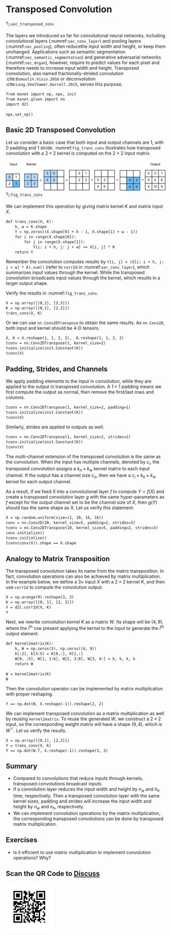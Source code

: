 # Transposed Convolution
:label:`sec_transposed_conv`

The layers we introduced so far for convolutional neural networks, including
convolutional layers (:numref:`sec_conv_layer`) and pooling layers (:numref:`sec_pooling`), often reducethe input width and height, or keep them unchanged. Applications such as semantic segmentation (:numref:`sec_semantic_segmentation`) and generative adversarial networks (:numref:`sec_dcgan`), however, require to predict values for each pixel and therefore needs to increase input width and height. Transposed convolution, also named fractionally-strided convolution :cite:`Dumoulin.Visin.2016` or deconvolution :cite:`Long.Shelhamer.Darrell.2015`, serves this purpose.

```{.python .input  n=13}
from mxnet import np, npx, init
from mxnet.gluon import nn
import d2l

npx.set_np()
```

## Basic 2D Transposed Convolution

Let us consider a basic case that both input and output channels are 1, with 0 padding and 1 stride. :numref:`fig_trans_conv` illustrates how transposed convolution with a $2\times 2$ kernel is computed on the $2\times 2$ input matrix.

![Transposed convolution layer with a $2\times 2$ kernel.](../img/trans_conv.svg)
:label:`fig_trans_conv`

We can implement this operation by giving matrix kernel $K$ and matrix input $X$.

```{.python .input}
def trans_conv(X, K):
    h, w = K.shape
    Y = np.zeros((X.shape[0] + h - 1, X.shape[1] + w - 1))
    for i in range(X.shape[0]):
        for j in range(X.shape[1]):
            Y[i: i + h, j: j + w] += X[i, j] * K
    return Y
```

Remember the convolution computes results by `Y[i, j] = (X[i: i + h, j: j + w] * K).sum()` (refer to `corr2d` in :numref:`sec_conv_layer`), which summarizes input values through the kernel. While the transposed convolution broadcasts input values through the kernel, which results in a larger output shape.

Verify the results in :numref:`fig_trans_conv`.

```{.python .input}
X = np.array([[0,1], [2,3]])
K = np.array([[0,1], [2,3]])
trans_conv(X, K)
```

Or we can use `nn.Conv2DTranspose` to obtain the same results. As `nn.Conv2D`, both input and kernel should be 4-D tensors.

```{.python .input  n=17}
X, K = X.reshape(1, 1, 2, 2),  K.reshape(1, 1, 2, 2)
tconv = nn.Conv2DTranspose(1, kernel_size=2)
tconv.initialize(init.Constant(K))
tconv(X)
```

## Padding, Strides, and Channels

We apply padding elements to the input in convolution, while they are applied to the output in transposed convolution. A $1\times 1$ padding means we first compute the output as normal, then remove the first/last rows and columns.

```{.python .input}
tconv = nn.Conv2DTranspose(1, kernel_size=2, padding=1)
tconv.initialize(init.Constant(K))
tconv(X)
```

Similarly, strides are applied to outputs as well.

```{.python .input}
tconv = nn.Conv2DTranspose(1, kernel_size=2, strides=2)
tconv.initialize(init.Constant(K))
tconv(X)
```

The multi-channel extension of the transposed convolution is the same as the convolution. When the input has multiple channels, denoted by $c_i$, the transposed convolution assigns a $k_h\times k_w$ kernel matrix to each input channel. If the output has a channel size $c_o$, then we have a $c_i\times k_h\times k_w$ kernel for each output channel.


As a result, if we feed $X$ into a convolutional layer $f$ to compute $Y=f(X)$ and create a transposed convolution layer $g$ with the same hyper-parameters as $f$ except for the output channel set to be the channel size of $X$, then $g(Y)$ should has the same shape as $X$. Let us verify this statement.

```{.python .input}
X = np.random.uniform(size=(1, 10, 16, 16))
conv = nn.Conv2D(20, kernel_size=5, padding=2, strides=3)
tconv = nn.Conv2DTranspose(10, kernel_size=5, padding=2, strides=3)
conv.initialize()
tconv.initialize()
tconv(conv(X)).shape == X.shape
```

## Analogy to Matrix Transposition

The transposed convolution takes its name from the matrix transposition. In fact, convolution operations can also be achieved by matrix multiplication. In the example below, we define a $3\times$ input $X$ with a $2\times 2$ kernel $K$, and then use `corr2d` to compute the convolution output.

```{.python .input}
X = np.arange(9).reshape(3, 3)
K = np.array([[0, 1], [2, 3]])
Y = d2l.corr2d(X, K)
Y
```

Next, we rewrite convolution kernel $K$ as a matrix $W$. Its shape will be $(4,9)$, where the $i^\mathrm{th}$ row present applying the kernel to the input to generate the $i^\mathrm{th}$ output element.

```{.python .input}
def kernel2matrix(K):
    k, W = np.zeros(5), np.zeros((4, 9))
    k[:2], k[3:5] = K[0,:], K[1,:]
    W[0, :5], W[1, 1:6], W[2, 3:8], W[3, 4:] = k, k, k, k
    return W

W = kernel2matrix(K)
W
```

Then the convolution operator can be implemented by matrix multiplication with proper reshaping.

```{.python .input}
Y == np.dot(W, X.reshape(-1)).reshape(2, 2)
```

We can implement transposed convolution as a matrix multiplication as well by reusing `kernel2matrix`. To reuse the generated $W$, we construct a $2\times 2$ input, so the corresponding weight matrix will have a shape $(9,4)$, which is $W^\top$. Let us verify the results.

```{.python .input}
X = np.array([[0,1], [2,3]])
Y = trans_conv(X, K)
Y == np.dot(W.T, X.reshape(-1)).reshape(3, 3)
```

## Summary

* Compared to convolutions that reduce inputs through kernels, transposed convolutions broadcast inputs.
* If a convolution layer reduces the input width and height by $n_w$ and $h_h$ time, respectively. Then a transposed convolution layer with the same kernel sizes, padding and strides will increase the input width and height by $n_w$ and $n_h$, respectively.
* We can implement convolution operations by the matrix multiplication, the corresponding transposed convolutions can be done by transposed matrix multiplication.

## Exercises

* Is it efficient to use matrix multiplication to implement convolution operations? Why?

## Scan the QR Code to [Discuss](https://discuss.mxnet.io/t/transposed-convolution/4366)

![](../img/qr_transposed-conv.svg)
